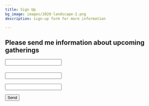 ```yaml
---
title: Sign Up
bg_image: images/2020-landscape-2.png
description: sign-up form for more information

---
```

## Please send me information about upcoming gatherings

<form action="[https://getform.io/f/90d4734d-956d-41db-b285-c2898d6a7d60](https://getform.io/f/90d4734d-956d-41db-b285-c2898d6a7d60 "https://getform.io/f/90d4734d-956d-41db-b285-c2898d6a7d60")" method="POST"> 

<input type="text" name="name">

### <input type="email" name="email"> 

<input type="text" name="message (optional)"> 

<button type="submit">Send</button> </form>